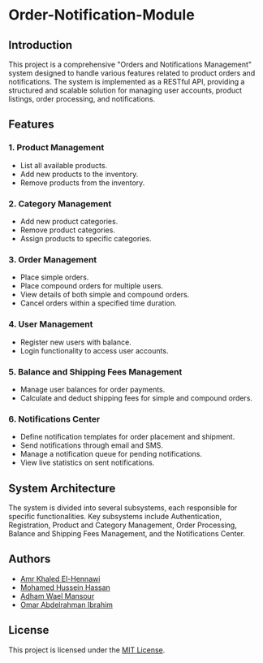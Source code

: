 # Order-Notification-Module

## Introduction

This project is a comprehensive "Orders and Notifications Management" system designed to handle various features related to product orders and notifications. The system is implemented as a RESTful API, providing a structured and scalable solution for managing user accounts, product listings, order processing, and notifications.

## Features

### 1. Product Management
- List all available products.
- Add new products to the inventory.
- Remove products from the inventory.

### 2. Category Management
- Add new product categories.
- Remove product categories.
- Assign products to specific categories.

### 3. Order Management
- Place simple orders.
- Place compound orders for multiple users.
- View details of both simple and compound orders.
- Cancel orders within a specified time duration.

### 4. User Management
- Register new users with balance.
- Login functionality to access user accounts.

### 5. Balance and Shipping Fees Management
- Manage user balances for order payments.
- Calculate and deduct shipping fees for simple and compound orders.

### 6. Notifications Center
- Define notification templates for order placement and shipment.
- Send notifications through email and SMS.
- Manage a notification queue for pending notifications.
- View live statistics on sent notifications.

## System Architecture

The system is divided into several subsystems, each responsible for specific functionalities. Key subsystems include Authentication, Registration, Product and Category Management, Order Processing, Balance and Shipping Fees Management, and the Notifications Center.

## Authors
- [Amr Khaled El-Hennawi](https://github.com/AmrElHennawi)
- [Mohamed Hussein Hassan](https://github.com/moheladwy)
- [Adham Wael Mansour](https://github.com/Mansour266)
- [Omar Abdelrahman Ibrahim](https://github.com/OmarAbdelrahaman)

## License

This project is licensed under the [MIT License](LICENSE).


